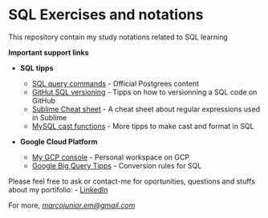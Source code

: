 # SQL Exercises and notations

This repository contain my study notations related to SQL learning

**Important support links**

  - **SQL tipps**
      - [SQL query commands](https://www.postgresqltutorial.com/postgresql-tutorial/postgresql-select) - Official Postgrees content
      - [GitHut SQL versioning](https://www.databasestar.com/github-tutorial) - Tipps on how to versionning a SQL code on GitHub
      - [Sublime Cheat sheet](https://jdhao.github.io/2019/02/28/sublime_text_regex_cheat_sheet/) - A cheat sheet about regular expressions used in Sublime
      - [MySQL cast functions](https://dev.mysql.com/doc/refman/8.0/en/cast-functions.html) - More tipps to make cast and format in SQL

 - **Google Cloud Platform**
      - [My GCP console](https://console.cloud.google.com/welcome?project=treinamento-sql-345613) - Personal workspace on GCP
      - [Google Big Query Tipps](https://cloud.google.com/bigquery/docs/reference/standard-sql/conversion_rules?hl=pt-br) - Conversion rules for SQL
      
Please feel free to ask or contact-me for oportunities, questions and stuffs about my portifolio: - [LinkedIn](https://www.linkedin.com/in/marcolimajr/)

For more, *marcojunior.em@gmail.com*
